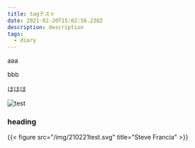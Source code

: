 ```yaml
---
title: tagテスト
date: 2021-02-20T15:02:56.238Z
description: description
tags:
  - diary
---
```

aaa

bbb

ははは

![test](/img/210221test.svg)
### heading
{{< figure src="/img/210221test.svg" title="Steve Francia" >}}